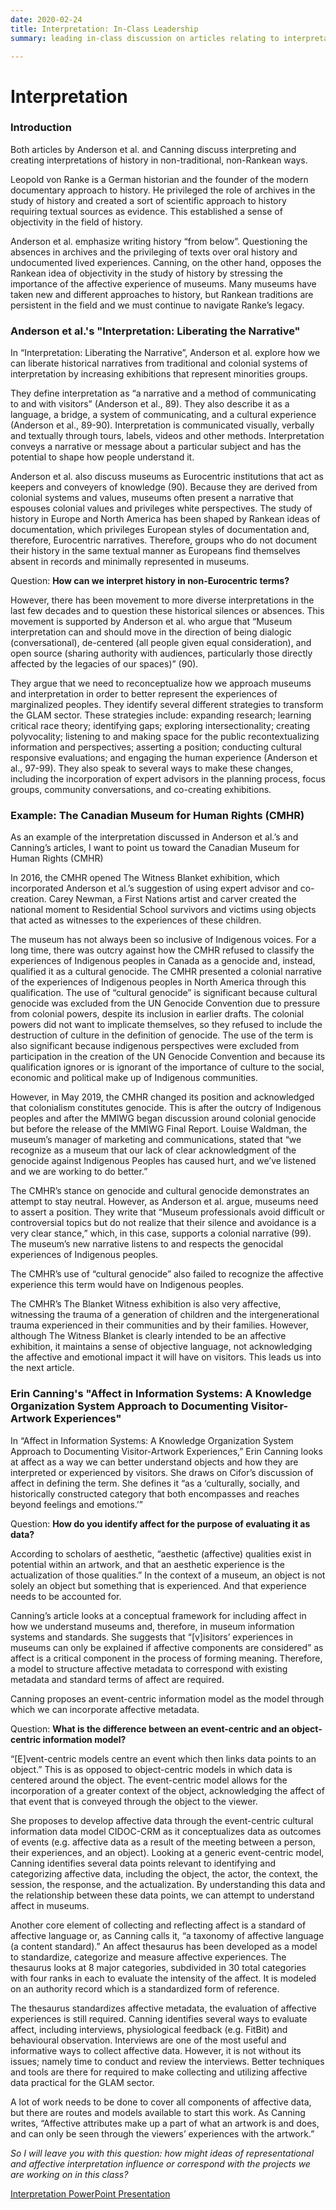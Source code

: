 ```yaml
---
date: 2020-02-24
title: Interpretation: In-Class Leadership
summary: leading in-class discussion on articles relating to interpretation

---
```


# Interpretation

### Introduction
Both articles by Anderson et al. and Canning discuss interpreting and creating interpretations of history in non-traditional, non-Rankean ways. 

Leopold von Ranke is a German historian and the founder of the modern documentary approach to history. He privileged the role of archives in the study of history and created a sort of scientific approach to history requiring textual sources as evidence. This established a sense of objectivity in the field of history. 

Anderson et al. emphasize writing history “from below”. Questioning the absences in archives and the privileging of texts over oral history and undocumented lived experiences. Canning, on the other hand, opposes the Rankean idea of objectivity in the study of history by stressing the importance of the affective experience of museums. Many museums have taken new and different approaches to history, but Rankean traditions are persistent in the field and we must continue to navigate Ranke’s legacy. 

### Anderson et al.'s "Interpretation: Liberating the Narrative"
In “Interpretation: Liberating the Narrative”, Anderson et al. explore how we can liberate historical narratives from traditional and colonial systems of interpretation by increasing exhibitions that represent minorities groups. 

They define interpretation as “a narrative and a method of communicating to and with visitors” (Anderson et al., 89). They also describe it as a language, a bridge, a system of communicating, and a cultural experience (Anderson et al., 89-90). Interpretation is communicated visually, verbally and textually through tours, labels, videos and other methods. Interpretation conveys a narrative or message about a particular subject and has the potential to shape how people understand it.

Anderson et al. also discuss museums as Eurocentric institutions that act as keepers and conveyers of knowledge (90). Because they are derived from colonial systems and values, museums often present a narrative that espouses colonial values and privileges white perspectives. The study of history in Europe and North America has been shaped by Rankean ideas of documentation, which privileges European styles of documentation and, therefore, Eurocentric narratives. Therefore, groups who do not document their history in the same textual manner as Europeans find themselves absent in records and minimally represented in museums. 

Question: **How can we interpret history in non-Eurocentric terms?**

However, there has been movement to more diverse interpretations in the last few decades and to question these historical silences or absences. This movement is supported by Anderson et al. who argue that “Museum interpretation can and should move in the direction of being dialogic (conversational), de-centered (all people given equal consideration), and open source (sharing authority with audiences, particularly those directly affected by the legacies of our spaces)” (90). 

They argue that we need to reconceptualize how we approach museums and interpretation in order to better represent the experiences of marginalized peoples. They identify several different strategies to transform the GLAM sector. These strategies include: expanding research; learning critical race theory; identifying gaps; exploring intersectionality; creating polyvocality; listening to and making space for the public recontextualizing information and perspectives; asserting a position; conducting cultural responsive evaluations; and engaging the human experience (Anderson et al., 97-99). They also speak to several ways to make these changes, including the incorporation of expert advisors in the planning process, focus groups, community conversations, and co-creating exhibitions. 

### Example: The Canadian Museum for Human Rights (CMHR)
As an example of the interpretation discussed in Anderson et al.’s and Canning’s articles, I want to point us toward the Canadian Museum for Human Rights (CMHR)

In 2016, the CMHR opened The Witness Blanket exhibition, which incorporated Anderson et al.’s suggestion of using expert advisor and co-creation. Carey Newman, a First Nations artist and carver created the national moment to Residential School survivors and victims using objects that acted as witnesses to the experiences of these children. 

The museum has not always been so inclusive of Indigenous voices. For a long time, there was outcry against how the CMHR refused to classify the experiences of Indigenous peoples in Canada as a genocide and, instead, qualified it as a cultural genocide. The CMHR presented a colonial narrative of the experiences of Indigenous peoples in North America through this qualification. The use of “cultural genocide” is significant because cultural genocide was excluded from the UN Genocide Convention due to pressure from colonial powers, despite its inclusion in earlier drafts. The colonial powers did not want to implicate themselves, so they refused to include the destruction of culture in the definition of genocide. The use of the term is also significant because indigenous perspectives were excluded from participation in the creation of the UN Genocide Convention and because its qualification ignores or is ignorant of the importance of culture to the social, economic and political make up of Indigenous communities.

However, in May 2019, the CMHR changed its position and acknowledged that colonialism constitutes genocide. This is after the outcry of Indigenous peoples and after the MMIWG began discussion around colonial genocide but before the release of the MMIWG Final Report. Louise Waldman, the museum’s manager of marketing and communications, stated that “we recognize as a museum that our lack of clear acknowledgment of the genocide against Indigenous Peoples has caused hurt, and we’ve listened and we are working to do better.” 

The CMHR’s stance on genocide and cultural genocide demonstrates an attempt to stay neutral. However, as Anderson et al. argue, museums need to assert a position. They write that “Museum professionals avoid difficult or controversial topics but do not realize that their silence and avoidance is a very clear stance,” which, in this case, supports a colonial narrative (99). The museum’s new narrative listens to and respects the genocidal experiences of Indigenous peoples. 

The CMHR’s use of “cultural genocide” also failed to recognize the affective experience this term would have on Indigenous peoples. 

The CMHR’s The Blanket Witness exhibition is also very affective, witnessing the trauma of a generation of children and the intergenerational trauma experienced in their communities and by their families. However, although The Witness Blanket is clearly intended to be an affective exhibition, it maintains a sense of objective language, not acknowledging the affective and emotional impact it will have on visitors. This leads us into the next article. 

### Erin Canning's "Affect in Information Systems: A Knowledge Organization System Approach to Documenting Visitor-Artwork Experiences"
In “Affect in Information Systems: A Knowledge Organization System Approach to Documenting Visitor-Artwork Experiences,” Erin Canning looks at affect as a way we can better understand objects and how they are interpreted or experienced by visitors. She draws on Cifor’s discussion of affect in defining the term. She defines it “as a ‘culturally, socially, and historically constructed category that both encompasses and reaches beyond feelings and emotions.’” 

Question: **How do you identify affect for the purpose of evaluating it as data?**

According to scholars of aesthetic, “aesthetic (affective) qualities exist in potential within an artwork, and that an aesthetic experience is the actualization of those qualities.” In the context of a museum, an object is not solely an object but something that is experienced. And that experience needs to be accounted for. 

Canning’s article looks at a conceptual framework for including affect in how we understand museums and, therefore, in museum information systems and standards. She suggests that “[v]isitors’ experiences in museums can only be explained if affective components are considered” as affect is a critical component in the process of forming meaning. Therefore, a model to structure affective metadata to correspond with existing metadata and standard terms of affect are required.

Canning proposes an event-centric information model as the model through which we can incorporate affective metadata. 

Question: **What is the difference between an event-centric and an object-centric information model?**

“[E]vent-centric models centre an event which then links data points to an object.” This is as opposed to object-centric models in which data is centered around the object. The event-centric model allows for the incorporation of a greater context of the object, acknowledging the affect of that event that is conveyed through the object to the viewer. 

She proposes to develop affective data through the event-centric cultural information data model CIDOC-CRM as it conceptualizes data as outcomes of events (e.g. affective data as a result of the meeting between a person, their experiences, and an object). Looking at a generic event-centric model, Canning identifies several data points relevant to identifying and categorizing affective data, including the object, the actor, the context, the session, the response, and the actualization. By understanding this data and the relationship between these data points, we can attempt to understand affect in museums.

Another core element of collecting and reflecting affect is a standard of affective language or, as Canning calls it, “a taxonomy of affective language (a content standard).” An affect thesaurus has been developed as a model to standardize, categorize and measure affective experiences. The thesaurus looks at 8 major categories, subdivided in 30 total categories with four ranks in each to evaluate the intensity of the affect. It is modeled on an authority record which is a standardized form of reference. 

The thesaurus standardizes affective metadata, the evaluation of affective experiences is still required. Canning identifies several ways to evaluate affect, including interviews, physiological feedback (e.g. FitBit) and behavioural observation. Interviews are one of the most useful and informative ways to collect affective data. However, it is not without its issues; namely time to conduct and review the interviews. Better techniques and tools are there for required to make collecting and utilizing affective data practical for the GLAM sector. 

A lot of work needs to be done to cover all components of affective data, but there are routes and models available to start this work. As Canning writes, “Affective attributes make up a part of what an artwork is and does, and can only be seen through the viewers’ experiences with the artwork.”


*So I will leave you with this question: how might ideas of representational and affective interpretation influence or correspond with the projects we are working on in this class?*

[Interpretation PowerPoint Presentation](https://docs.google.com/presentation/d/1mC3ZEyvbs_4i8T_-eNiwM6mSMHCnRtu5O2womo9T-Ys/edit?usp=sharing) 
